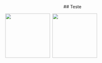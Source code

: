 <div align = 'center'>
  ## Teste
  

  
  <div align = 'left'>  
    <pre>
    <img height="145px" src="https://github-readme-stats.vercel.app/api/top-langs/?username=Nubily44&layout=compact&theme=radical"/> <img height="145px" src="https://github-readme-stats.vercel.app/api?username=Nubily44&show_icons=true&theme=radical">
    </pre>
  </div>

</div>
